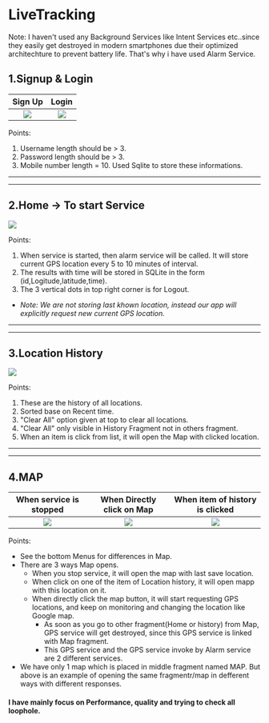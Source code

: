 # LiveTracking

Note: I haven't used any Background Services like Intent Services etc..since they easily get destroyed in modern smartphones due their optimized architechture to prevent battery life.
That's why i have used Alarm Service.

## 1.Signup & Login

Sign Up             |  Login
:-------------------------:|:-------------------------:
![](https://firebasestorage.googleapis.com/v0/b/test-eff6f.appspot.com/o/LiveTracking%2F1.jpg?alt=media&token=94a0d03c-3327-40b1-913b-70594e37a23c)  |  ![](https://firebasestorage.googleapis.com/v0/b/test-eff6f.appspot.com/o/LiveTracking%2F2.jpg?alt=media&token=b6cc8233-138d-43bb-bc65-2ba065874973)

Points:
1. Username length should be > 3.
2. Password length should be > 3.
3. Mobile number length = 10.
Used Sqlite to store these informations.

**************
**************

## 2.Home -> To start Service

![](https://firebasestorage.googleapis.com/v0/b/test-eff6f.appspot.com/o/LiveTracking%2F3.png?alt=media&token=ba114b99-1f5d-471c-b742-72323ca92931)

Points:
1. When service is started, then alarm service will be called. It will store current GPS location every 5 to 10 minutes of interval.
2. The results with time will be stored in SQLite in the form (id,Logitude,latitude,time).
3. The 3 vertical dots in top right corner is for Logout.
* _Note: We are not storing last khown location, instead our app will explicitly request new current GPS location._

***************
**************

## 3.Location History
![](https://firebasestorage.googleapis.com/v0/b/test-eff6f.appspot.com/o/LiveTracking%2F4.png?alt=media&token=3e48144c-2bdc-43e3-86d5-dadf1d408959)

Points:
1. These are the history of all locations.
2. Sorted base on Recent time.
3. "Clear All" option given at top to clear all locations.
4. "Clear All" only visible in History Fragment not in others fragment.
5. When an item is click from list, it will open the Map with clicked location.

*************
************

## 4.MAP

When service is stopped    |  When Directly click on Map  | When item of history is clicked
:-------------------------:|:-------------------------:|:-------------------------:
![](https://firebasestorage.googleapis.com/v0/b/test-eff6f.appspot.com/o/LiveTracking%2F5.png?alt=media&token=0b97b96b-6291-4014-93b7-adb7c6c3acd8)  |  ![](https://firebasestorage.googleapis.com/v0/b/test-eff6f.appspot.com/o/LiveTracking%2F6-min.jpg?alt=media&token=ca557fb7-7794-43bc-8a68-5c3f35844cae) |  ![](https://firebasestorage.googleapis.com/v0/b/test-eff6f.appspot.com/o/LiveTracking%2F7.png?alt=media&token=47c02a12-a50c-45c4-86c3-5fdf0c70cc40)

Points:
* See the bottom Menus for differences in Map.
* There are 3 ways Map opens.
    * When you stop service, it will open the map with last save location.
    * When click on one of the item of Location history, it will open mapp with this location on it.
    * When directly click the map button, it will start requesting GPS locations, and keep on monitoring and changing the location like Google map.
      * As soon as you go to other fragment(Home or history) from Map, GPS service will get destroyed, since this GPS service is linked with Map fragment.
      * This GPS service and the GPS service invoke by Alarm service are 2 different services. 
* We have only 1 map which is placed in middle fragment named MAP. But above is an example of opening the same fragmentr/map in defferent ways with different responses.

#### I have mainly focus on Performance, quality and trying to check all loophole.
